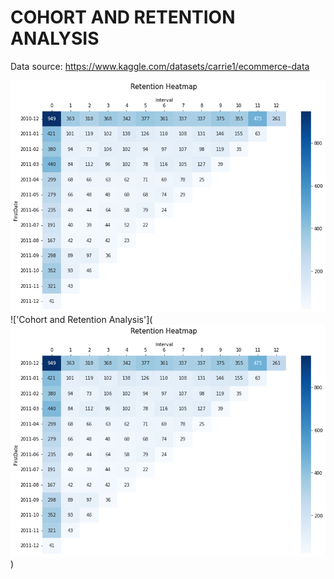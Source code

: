 # COHORT AND RETENTION ANALYSIS

Data source: https://www.kaggle.com/datasets/carrie1/ecommerce-data

!['Cohort and Retention Analysis'](https://github.com/andreanynthn/Data-Analyst-Portfolio/blob/main/Cohort%20and%20Retention%20Analysis/Retention.png)
!['Cohort and Retention Analysis'](!['Cohort and Retention Analysis'](https://github.com/andreanynthn/Data-Analyst-Portfolio/blob/main/Cohort%20and%20Retention%20Analysis/Retention.png))
